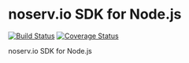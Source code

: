 noserv.io SDK for Node.js
=====
[![Build Status](https://travis-ci.org/lecle/NoServSDK_NodeJs.svg?branch=master)](https://travis-ci.org/lecle/NoServSDK_NodeJs)
[![Coverage Status](https://coveralls.io/repos/lecle/NoServSDK_NodeJs/badge.svg?branch=master)](https://coveralls.io/r/lecle/NoServSDK_NodeJs?branch=master)

noserv.io SDK for Node.js